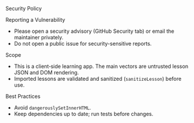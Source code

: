 Security Policy

Reporting a Vulnerability
- Please open a security advisory (GitHub Security tab) or email the maintainer privately.
- Do not open a public issue for security-sensitive reports.

Scope
- This is a client‑side learning app. The main vectors are untrusted lesson JSON and DOM rendering.
- Imported lessons are validated and sanitized (`sanitizeLesson`) before use.

Best Practices
- Avoid `dangerouslySetInnerHTML`.
- Keep dependencies up to date; run tests before changes.

